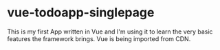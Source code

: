 # vue-todoapp-singlepage
This is my first App written in Vue and I'm using it to learn the very basic features the framework brings. Vue is being imported from CDN.

